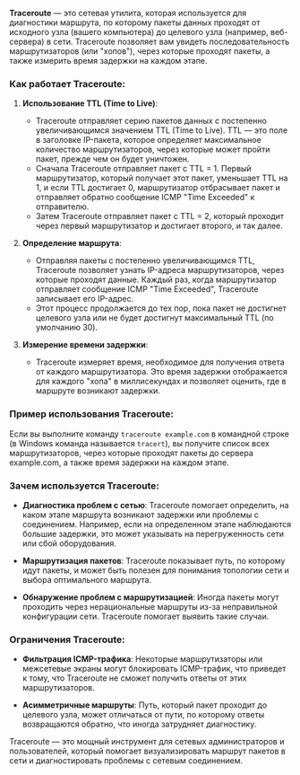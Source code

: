 **Traceroute** — это сетевая утилита, которая используется для диагностики маршрута, по которому пакеты данных проходят от исходного узла (вашего компьютера) до целевого узла (например, веб-сервера) в сети. Traceroute позволяет вам увидеть последовательность маршрутизаторов (или "хопов"), через которые проходят пакеты, а также измерить время задержки на каждом этапе.

### Как работает Traceroute:

1. **Использование TTL (Time to Live)**:
   - Traceroute отправляет серию пакетов данных с постепенно увеличивающимся значением TTL (Time to Live). TTL — это поле в заголовке IP-пакета, которое определяет максимальное количество маршрутизаторов, через которые может пройти пакет, прежде чем он будет уничтожен.
   - Сначала Traceroute отправляет пакет с TTL = 1. Первый маршрутизатор, который получает этот пакет, уменьшает TTL на 1, и если TTL достигает 0, маршрутизатор отбрасывает пакет и отправляет обратно сообщение ICMP "Time Exceeded" к отправителю.
   - Затем Traceroute отправляет пакет с TTL = 2, который проходит через первый маршрутизатор и достигает второго, и так далее.

2. **Определение маршрута**:
   - Отправляя пакеты с постепенно увеличивающимся TTL, Traceroute позволяет узнать IP-адреса маршрутизаторов, через которые проходят данные. Каждый раз, когда маршрутизатор отправляет сообщение ICMP "Time Exceeded", Traceroute записывает его IP-адрес.
   - Этот процесс продолжается до тех пор, пока пакет не достигнет целевого узла или не будет достигнут максимальный TTL (по умолчанию 30).

3. **Измерение времени задержки**:
   - Traceroute измеряет время, необходимое для получения ответа от каждого маршрутизатора. Это время задержки отображается для каждого "хопа" в миллисекундах и позволяет оценить, где в маршруте возникают задержки.

### Пример использования Traceroute:

Если вы выполните команду `traceroute example.com` в командной строке (в Windows команда называется `tracert`), вы получите список всех маршрутизаторов, через которые проходят пакеты до сервера example.com, а также время задержки на каждом этапе.

### Зачем используется Traceroute:

- **Диагностика проблем с сетью**: Traceroute помогает определить, на каком этапе маршрута возникают задержки или проблемы с соединением. Например, если на определенном этапе наблюдаются большие задержки, это может указывать на перегруженность сети или сбой оборудования.
  
- **Маршрутизация пакетов**: Traceroute показывает путь, по которому идут пакеты, и может быть полезен для понимания топологии сети и выбора оптимального маршрута.

- **Обнаружение проблем с маршрутизацией**: Иногда пакеты могут проходить через нерациональные маршруты из-за неправильной конфигурации сети. Traceroute помогает выявить такие случаи.

### Ограничения Traceroute:

- **Фильтрация ICMP-трафика**: Некоторые маршрутизаторы или межсетевые экраны могут блокировать ICMP-трафик, что приведет к тому, что Traceroute не сможет получить ответы от этих маршрутизаторов.
  
- **Асимметричные маршруты**: Путь, который пакет проходит до целевого узла, может отличаться от пути, по которому ответы возвращаются обратно, что иногда затрудняет диагностику.

Traceroute — это мощный инструмент для сетевых администраторов и пользователей, который помогает визуализировать маршрут пакетов в сети и диагностировать проблемы с сетевым соединением.